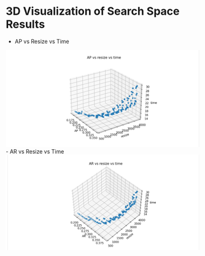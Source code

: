 # 3D Visualization of Search Space Results 
- AP vs Resize vs Time
<img width="822" src="https://github.com/danial880/Gigavision/blob/main/src/pics_gifs/ap_resize_time.png"> 
- AR vs Resize vs Time
<img width="822" src="https://github.com/danial880/Gigavision/blob/main/src/pics_gifs/ar_resize_time.png"> 
